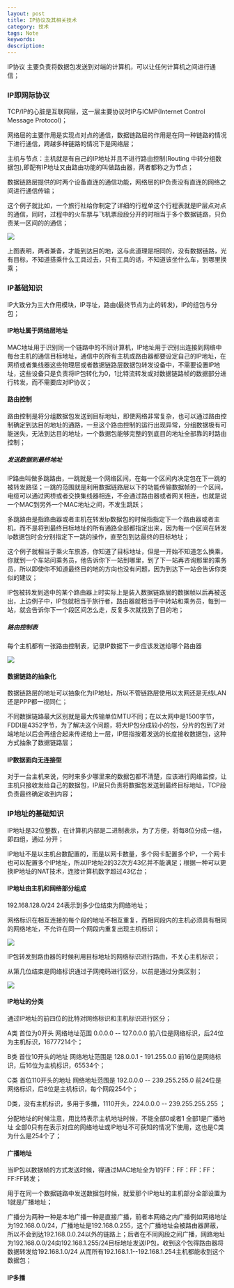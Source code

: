 ```yaml
---
layout: post
title: IP协议及其相关技术
category: 技术
tags: Note
keywords:
description:
---
```


IP协议 主要负责将数据包发送到对端的计算机，可以让任何计算机之间进行通信；

### IP即网际协议

TCP/IP的心脏是互联网层，这一层主要协议时IP与ICMP(Internet Control Message Protocol)；

网络层的主要作用是实现点对点的通信，数据链路层的作用是在同一种链路的情况下进行通信，跨越多种链路的情况下是网络层；

主机与节点：主机就是有自己的IP地址并且不进行路由控制(Routing 中转分组数据包),即配有IP地址又由路由功能的叫做路由器，两者都称之为节点；

数据链路层提供的时两个设备直连的通信功能，网络层的IP负责没有直连的网络之间进行通信传输；

这个例子就比如，一个旅行社给你制定了详细的行程单这个行程表就是IP层点对点的通信，同时，过程中的火车票与飞机票段段分开的时相当于多个数据链路，只负责某一区间的的通信；

![](/image/ipa.png)

上图表明，两者兼备，才能到达目的地，这与此道理是相同的，没有数据链路，光有目标，不知道搭乘什么工具过去，只有工具的话，不知道该坐什么车，到哪里换乘；

### IP基础知识

IP大致分为三大作用模块，IP寻址，路由(最终节点为止的转发)，IP的组包与分包；

#### IP地址属于网络层地址

MAC地址用于识别同一个链路中的不同计算机，IP地址用于识别出连接到网络中每台主机的通信目标地址，通信中的所有主机或路由器都要设定自己的IP地址，在网桥或者集线器这些物理层或者数据链路层数据包转发设备中，不需要设置IP地址，这些设备只是负责将IP包转化为0，1比特流转发或对数据链路帧的数据部分进行转发，而不需要应对IP协议；

#### 路由控制

路由控制是将分组数据包发送到目标地址，即使网络非常复杂，也可以通过路由控制确定到达目的地址的通路，一旦这个路由控制的运行出现异常，分组数据极有可能迷失，无法到达目的地址，一个数据包能够完整的到底目的地址全部靠的时路由控制；


##### 发送数据到最终地址

IP路由叫做多跳路由，一跳就是一个网络区间，在每一个区间内决定包在下一跳的被转发路径；一跳的范围就是利用数据链路层以下的功能传输数据帧的一个区间，电缆可以通过网桥或者交换集线器相连，不会通过路由器或者网关相连，也就是说一个MAC到另外一个MAC地址之间，不发生跳跃；

多跳路由是指路由器或者主机在转发Ip数据包的时候指指定下一个路由器或者主机，而不是将到最终目标地址的所有通路全部都指定出来，因为每一个区间在转发Ip数据包时会分别指定下一跳的操作，直至包到达最终的目标地址；

这个例子就相当于乘火车旅游，你知道了目标地址，但是一开始不知道怎么换乘，你就到一个车站问乘务员，他告诉你下一站到哪里，到了下一站再咨询那里的乘务员，所以即使你不知道最终目的地的方向也没有问题，因为到达下一站会告诉你类似的建议；

IP包被转发到途中的某个路由器上时实际上是装入数据链路层的数据帧以后再被送出，上边例子中，IP包就相当于旅行者，路由器就相当于中转站和乘务员，每到一站，就会告诉你下一个段区间怎么走，反复多次就找到了目的地；

##### 路由控制表

每个主机都有一张路由控制表，记录IP数据下一步应该发送给哪个路由器

![](/image/ipb.png)

#### 数据链路的抽象化

数据链路层的地址可以抽象化为IP地址，所以不管链路层使用以太网还是无线LAN还是PPP都一视同仁；

不同数据链路最大区别就是最大传输单位MTU不同；在以太网中是1500字节，FDDI是4352字节，为了解决这个问题，将大IP包分成较小的包，分片的包到了对端地址以后会再组合起来传递给上一层，IP层指按着发送的长度接收数据包，这种方式抽象了数据链路层；

#### IP数据面向无连接型

对于一台主机来说，何时来多少哪里来的数据包都不清楚，应该进行网络监控，让主机只接收发给自己的数据包，IP层只负责将数据包发送到最终目标地址，TCP段负责最终确定收到内容；

### IP地址的基础知识

IP地址是32位整数，在计算机内部是二进制表示，为了方便，将每8位分成一组，即四组，通过.分开；

IP地址不是以主机台数配置的，而是以网卡数量，多个网卡配置多个IP，一个网卡也可以配置多个IP地址，所以IP地址2的32次方43亿并不能满足；根据一种可以更换IP地址的NAT技术，连接计算机数字超过43亿台；

#### IP地址由主机和网络部分组成

192.168.128.0/24 24表示到多少位结束为网络地址；

网络标识在相互连接的每个段的地址不相互重复，而相同段内的主机必须具有相同的网络地址，不允许在同一个网段内重复出现主机标识；

![](/image/ipc.png)

IP包转发到路由器的时候利用目标地址的网络标识进行路由，不关心主机标识；

从第几位结束是网络标识通过子网掩码进行区分，以前是通过分类区别；

![](/image/ipd.png)

#### IP地址的分类

通过IP地址的前四位的比特对网络标识和主机标识进行区分；

A类 首位为0开头 网络地址范围 0.0.0.0 -- 127.0.0.0 前八位是网络标识，后24位为主机标识，16777214个；

B类 首位10开头的地址 网络地址范围是 128.0.0.1 - 191.255.0.0 前16位是网络标识，后16位为主机标识，65534个；

C类 首位110开头的地址 网络地址范围是 192.0.0.0 -- 239.255.255.0 前24位是网络标识，后8位是主机标识，每个网段254个；

D类，没有主机标识，多用于多播，1110开头，224.0.0.0 -- 239.255.255.255 ；

分配地址的时候注意，用比特表示主机地址时候，不能全部0或者1 全部1是广播地址 全部0只有在表示对应的网络地址或IP地址不可获知的情况下使用，这也是C类为什么是254个了；

#### 广播地址

当IP包以数据帧的方式发送时候，得通过MAC地址全为1的FF：FF：FF：FF：FF:FF转发；

用于在同一个数据链路中发送数据包时候，就爱那个IP地址的主机部分全部设置为1就是广播地址；

广播分为两种一种是本地广播一种是直接广播，前者本网络之内广播例如网络地址为192.168.0.0/24，广播地址是192.168.0.255，这个广播地址会被路由器屏蔽，所以不会到达192.168.0.0.24以外的链路上；后者在不同网段之间广播，网路地址为192.168.0.0/24向192.168.1.255/24目标地址发送IP包，收到这个包得路由器将数据转发给192.168.1.0/24 从而所有192.168.1.1--192.168.1.254主机都能收到这个数据包；

#### IP多播




